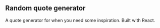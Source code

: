 ## Random quote generator

A quote generator for when you need some inspiration.  Built with React.
